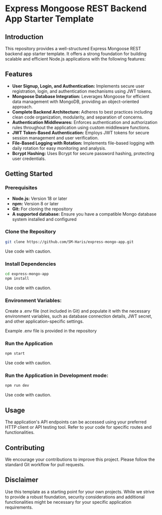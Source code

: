 # Express Mongoose REST Backend App Starter Template

## Introduction
This repository provides a well-structured Express Mongoose REST backend app starter template. It offers a strong foundation for building scalable and efficient Node.js applications with the following features:

## Features

* **User Signup, Login, and Authentication:** Implements secure user registration, login, and authentication mechanisms using JWT tokens.
* **Mongoose Database Integration:** Leverages Mongoose for efficient data management with MongoDB, providing an object-oriented approach.
* **Complete Backend Architecture:** Adheres to best practices including clean code organization, modularity, and separation of concerns.
* **Authentication Middlewares:** Enforces authentication and authorization rules throughout the application using custom middleware functions.
* **JWT Token-Based Authentication:** Employs JWT tokens for secure session management and user verification.
* **File-Based Logging with Rotation:** Implements file-based logging with daily rotation for easy monitoring and analysis.
* **Bcrypt Hashing:** Uses Bcrypt for secure password hashing, protecting user credentials.

## Getting Started

### Prerequisites

* **Node.js:** Version 18 or later
* **npm:** Version 8 or later
* **Git:** For cloning the repository
* **A supported database:** Ensure you have a compatible Mongo database system installed and configured 

### Clone the Repository
```Bash
git clone https://github.com/SM-Haris/express-mongo-app.git
```
Use code with caution.

### Install Dependencies
```Bash
cd express-mongo-app
npm install
```
Use code with caution.

### Environment Variables:
Create a .env file (not included in Git) and populate it with the necessary environment variables, such as database connection details, JWT secret, and other application-specific settings.

Example .env file is provided in the repository

### Run the Application
```Bash
npm start
```
Use code with caution.

### Run the Application in Development mode:
```Bash
npm run dev
```
Use code with caution.

## Usage
The application's API endpoints can be accessed using your preferred HTTP client or API testing tool. Refer to your code for specific routes and functionalities.

## Contributing
We encourage your contributions to improve this project. Please follow the standard Git workflow for pull requests.

## Disclaimer
Use this template as a starting point for your own projects. While we strive to provide a robust foundation, security considerations and additional functionalities might be necessary for your specific application requirements.